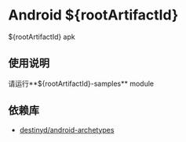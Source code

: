 Android ${rootArtifactId}
============
${rootArtifactId} apk

使用说明
---------------------
请运行**${rootArtifactId}-samples** module


依赖库
---------------------
* [destinyd/android-archetypes][android-archetypes]


[android-archetypes]: https://github.com/destinyd/android-archetypes
